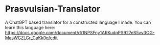 # Prasvulsian-Translator
A ChatGPT based translator for a constructed language I made. You can learn this language here: https://docs.google.com/document/d/1NPSFny1ARKudqPS927eS5vv3OG-MasWGZLGr_CaKk0o/edit
